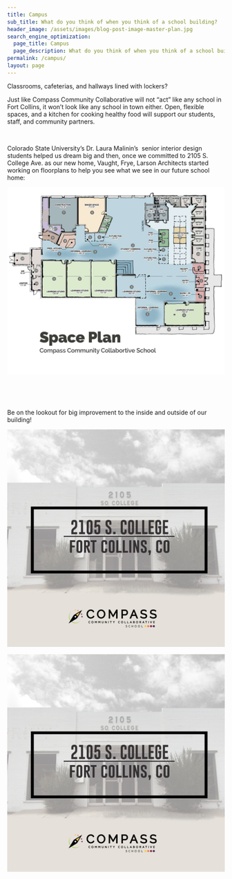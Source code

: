 ```yaml
---
title: Campus
sub_title: What do you think of when you think of a school building?
header_image: /assets/images/blog-post-image-master-plan.jpg
search_engine_optimization:
  page_title: Campus
  page_description: What do you think of when you think of a school building?
permalink: /campus/
layout: page
---
```


Classrooms, cafeterias, and hallways lined with lockers?

Just like Compass Community Collaborative will not “act” like any school in Fort Collins, it won’t look like any school in town either. Open, flexible spaces, and a kitchen for cooking healthy food will support our students, staff, and community partners.

&nbsp;

Colorado State University’s Dr. Laura Malinin’s &nbsp;senior interior design students helped us dream big and then, once we committed to 2105 S. College Ave. as our new home, Vaught, Frye, Larson Architects started working on floorplans to help you see what we see in our future school home:

![](/assets/images/versions/blog-post-image-space-plan---x----1800-1551x---.jpg)

&nbsp;

&nbsp;

Be on the lookout for big improvement to the inside and outside of our building!

![](/assets/images/versions/ccc-big-things-are-coming---x----1500-1500x---.jpg)

![](/assets/images/versions/ccc-big-things-are-coming-1---x----1500-1500x---.jpg)

&nbsp;

&nbsp;

&nbsp;
